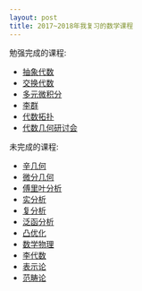 ```yaml
---
layout: post
title: 2017~2018年我复习的数学课程 
---
```

勉强完成的课程:
- [抽象代数]()
- [交换代数]()
- [多元微积分]()
- [李群]()
- [代数拓扑]()
- [代数几何研讨会]()

未完成的课程:
- [辛几何]()
- [微分几何]()
- [傅里叶分析]()
- [实分析]()
- [复分析]()
- [泛函分析]()
- [凸优化]()
- [数学物理]()
- [李代数]()
- [表示论]()
- [范畴论]()
